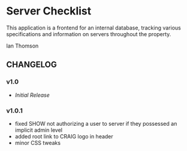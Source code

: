 # Server Checklist

This application is a frontend for an internal database, tracking various specifications and information
on servers throughout the property. 

Ian Thomson


## CHANGELOG

### v1.0
*  _Initial Release_

### v1.0.1
*  fixed SHOW not authorizing a user to server if they possessed an implicit admin level
*  added root link to CRAIG logo in header
*  minor CSS tweaks
